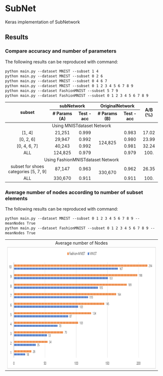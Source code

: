 # SubNet
Keras implementation of SubNetwork

## Results
### Compare accuracy and number of parameters
The following results can be reproduced with command:
    
    python main.py --dataset MNIST --subset 1 4
    python main.py --dataset MNIST --subset 0 2 6
    python main.py --dataset MNIST --subset 0 4 6 7
    python main.py --dataset MNIST --subset 0 1 2 3 4 5 6 7 8 9
    python main.py --dataset FashionMNIST --subset 5 7 9
    python main.py --dataset FashionMNIST --subset 0 1 2 3 4 5 6 7 8 9

<table> 
    <thead> 
     <tr> 
      <th rowspan=2>subset</th>
      <th colspan=2>subNetwork</th>
      <th colspan=2>OriginalNetwork</th>
      <th rowspan=2>A/B (%)</th>
     </tr>
     <tr> 
      <th># Params (A)</th>
      <th>Test - acc</th>
      <th># Params (B)</th>
      <th>Test - acc</th>
     </tr>
    </thead> 
    <tbody align='center'> 
     <tr> 
      <td colspan=6>Using MNISTdataset Network</td> 
     </tr>
     <tr> 
      <td>[1, 4]</td>
      <td>21,251</td>
      <td>0.999</td>
      <td rowspan=4>124,825</td>
      <td>0.983</td>
      <td>17.02</td>
     </tr>
     <tr> 
      <td>[0, 2, 6]</td>
      <td>29,947</td>
      <td>0.992</td>
      <td>0.980</td>
      <td>23.99</td>
     </tr>
     <tr> 
      <td>[0, 4, 6, 7]</td>
      <td>40,243</td>
      <td>0.992</td>
      <td>0.981</td>
      <td>32.24</td>
     </tr>
     <tr> 
      <td>ALL</td>
      <td>124,825</td>
      <td>0.979</td>
      <td>0.979</td>
      <td>100.</td>
     </tr>
     <tr> 
      <td colspan=6>Using FashionMNISTdataset Network</td> 
     </tr>
     <tr> 
      <td>subset for shoes categories [5, 7, 9]</td>
      <td>87,147</td>
      <td>0.963</td>
      <td rowspan=2>330,670</td>
      <td>0.962</td>
      <td>26.35</td>
     </tr>
     <tr> 
      <td>ALL</td>
      <td>330,670</td>
      <td>0.911</td>
      <td>0.911</td>
      <td>100.</td>
     </tr>
    </tbody> 
</table>

### Average number of nodes according to number of subset elements
The following results can be reproduced with command:

    python main.py --dataset MNIST --subset 0 1 2 3 4 5 6 7 8 9 --meanNodes True
    python main.py --dataset FashionMNIST --subset 0 1 2 3 4 5 6 7 8 9 --meanNodes True
    
<table align='center'>
<tr align='center'>
<td> Average number of Nodes </td>
</tr>
<tr>
<td><img src = 'images/Average number of nodes.png' height = '400px'></td>
</tr>
<tr align='center>
<td>X-axis: Average number of nodes, Y-aixs: number of subset elements</td>
</tr>
</table>
            
## Usage
### Prerequisites
1. Keras
2. Python packages: numpy
### Command
    python main.py --dataset <choose dataset> --subset <subset of total categories>
*Example*: `python main.py --dataset MNIST --subset 0 1 2 3`

### Arguments
*Required*:
* `--dataset`: Choose datset. *Option*: `MNIST` or `FasionMNIST`
* `--subset`: Elements of subset of total categories. *example*: `--subset 0 1 2`

*Optional*: 
* `--meanNodes`: Whether or not to print the average number of nodes. *Default*: `False`

## Acknowledgements
This implementation has been tested with Keras 2.2.4 on Windows 10.

